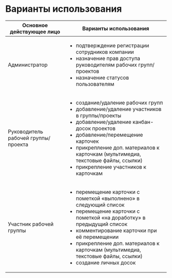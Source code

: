 Варианты использования
======================

Основное действующее лицо | Варианты использования
------------------------- | ----------------------
Администратор|<ul><li>подтверждение регистрации сотрудников компании</li><li>назначение прав доступа руководителям рабочих групп/проектов</li><li>назначение статусов пользователям</li></ul>
Руководитель рабочей группы/проекта|<ul><li>создание/удаление рабочих групп</li><li>добавление/удаление участников в группы/проекты</li><li>добавление/удаление канбан-досок проектов</li><li>добавление/перемещение карточек</li><li>прикрепление доп. материалов к карточкам (мультимедиа, текстовые файлы, ссылки)</li><li>прикрепление участников к карточкам</li></ul>
Участник рабочей группы|<ul><li>перемещение карточки с пометкой «выполнено» в следующий список</li><li>перемещение карточки с пометкой «на доработку» в предыдущий список</li><li>комментирование карточки при её перемещении</li><li>прикрепление доп. материалов к карточкам (мультимедиа, текстовые файлы, ссылки)</li><li>создание личных досок</li></ul>
